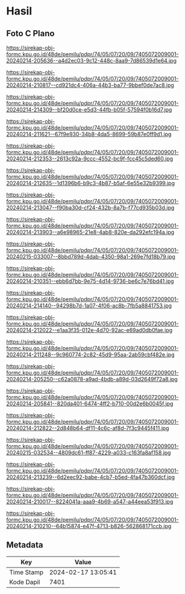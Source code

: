 # Hasil

## Foto C Plano

https://sirekap-obj-formc.kpu.go.id/48de/pemilu/pdpr/74/05/07/20/09/7405072009001-20240214-205636--a4d2ec03-9c12-448c-8aa9-7d86539d1e64.jpg

https://sirekap-obj-formc.kpu.go.id/48de/pemilu/pdpr/74/05/07/20/09/7405072009001-20240214-210817--cd921dc4-406a-44b3-ba77-9bbef0de7ac8.jpg

https://sirekap-obj-formc.kpu.go.id/48de/pemilu/pdpr/74/05/07/20/09/7405072009001-20240214-214309--bf20d0ce-e5d3-44fb-b05f-57594f0b16d7.jpg

https://sirekap-obj-formc.kpu.go.id/48de/pemilu/pdpr/74/05/07/20/09/7405072009001-20240214-211621--67f9e930-34b8-4da5-8699-59b87e0ff9d1.jpg

https://sirekap-obj-formc.kpu.go.id/48de/pemilu/pdpr/74/05/07/20/09/7405072009001-20240214-212353--2613c92a-9ccc-4552-bc9f-fcc45c5ded60.jpg

https://sirekap-obj-formc.kpu.go.id/48de/pemilu/pdpr/74/05/07/20/09/7405072009001-20240214-212635--1d1396b6-b9c3-4b87-b5af-6e55e32b9399.jpg

https://sirekap-obj-formc.kpu.go.id/48de/pemilu/pdpr/74/05/07/20/09/7405072009001-20240214-213047--f90ba30d-cf24-432b-8a7b-f77cd935b03d.jpg

https://sirekap-obj-formc.kpu.go.id/48de/pemilu/pdpr/74/05/07/20/09/7405072009001-20240214-213903--a6e98965-21e8-4ab8-820e-da292efc194a.jpg

https://sirekap-obj-formc.kpu.go.id/48de/pemilu/pdpr/74/05/07/20/09/7405072009001-20240215-033007--8bbd789d-4dab-4350-98a1-269e7fd18b79.jpg

https://sirekap-obj-formc.kpu.go.id/48de/pemilu/pdpr/74/05/07/20/09/7405072009001-20240214-210351--ebb6d7bb-9e75-4d14-9736-be6c7e76bd41.jpg

https://sirekap-obj-formc.kpu.go.id/48de/pemilu/pdpr/74/05/07/20/09/7405072009001-20240214-214140--94298b7d-1a07-4f06-ac8b-7fb5a8841753.jpg

https://sirekap-obj-formc.kpu.go.id/48de/pemilu/pdpr/74/05/07/20/09/7405072009001-20240214-212022--e1aa3f35-012e-4d70-92ac-e69ad0db0fae.jpg

https://sirekap-obj-formc.kpu.go.id/48de/pemilu/pdpr/74/05/07/20/09/7405072009001-20240214-211248--9c960774-2c82-45d9-95aa-2ab59cbf482e.jpg

https://sirekap-obj-formc.kpu.go.id/48de/pemilu/pdpr/74/05/07/20/09/7405072009001-20240214-205250--c62a0878-a9ad-4bdb-a89d-03d2649f72a8.jpg

https://sirekap-obj-formc.kpu.go.id/48de/pemilu/pdpr/74/05/07/20/09/7405072009001-20240214-205841--820da401-6474-4ff2-b710-00d2e6b0045f.jpg

https://sirekap-obj-formc.kpu.go.id/48de/pemilu/pdpr/74/05/07/20/09/7405072009001-20240214-212822--2d848b64-df11-4c6c-af8d-7f3c9445f411.jpg

https://sirekap-obj-formc.kpu.go.id/48de/pemilu/pdpr/74/05/07/20/09/7405072009001-20240215-032534--4809dc61-ff87-4229-a033-c163fa8af158.jpg

https://sirekap-obj-formc.kpu.go.id/48de/pemilu/pdpr/74/05/07/20/09/7405072009001-20240214-213239--6d2eec92-babe-4cb7-b5ed-4fa47b360dcf.jpg

https://sirekap-obj-formc.kpu.go.id/48de/pemilu/pdpr/74/05/07/20/09/7405072009001-20240214-210017--8224041a-aaa9-4b69-a547-a44eea53f913.jpg

https://sirekap-obj-formc.kpu.go.id/48de/pemilu/pdpr/74/05/07/20/09/7405072009001-20240214-210210--64b15874-e47f-4713-b826-562868171ccb.jpg


## Metadata

| Key        | Value               |
| ---------- | ------------------- |
| Time Stamp | 2024-02-17 13:05:41 |
| Kode Dapil | 7401                |



